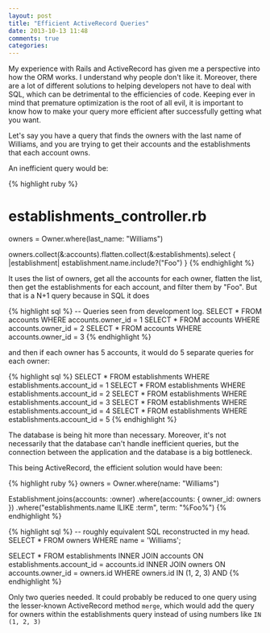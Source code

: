 ```yaml
---
layout: post
title: "Efficient ActiveRecord Queries"
date: 2013-10-13 11:48
comments: true
categories: 
---
```


My experience with Rails and ActiveRecord has given me a perspective into how
the ORM works.  I understand why people don't like it.  Moreover, there are a
lot of different solutions to helping developers not have to deal with SQL,
which can be detrimental to the efficiencies of code.  Keeping ever in mind that
premature optimization is the root of all evil, it is important to know how to
make your query more efficient after successfully getting what you want.

Let's say you have a query that finds the owners with the last name of Williams,
and you are trying to get their accounts and the establishments that each
account owns.

An inefficient query would be:

{% highlight ruby %}
# establishments_controller.rb
owners = Owner.where(last_name: "Williams")

owners.collect(&:accounts).flatten.collect(&:establishments).select {
|establishment| establishment.name.include?("Foo") }
{% endhighlight %}

It uses the list of owners, get all the accounts for each owner, flatten the
list, then get the establishments for each account, and filter them by "Foo".
But that is a N+1 query because in SQL it does

{% highlight sql %}
-- Queries seen from development log.
SELECT * FROM accounts WHERE accounts.owner_id = 1
SELECT * FROM accounts WHERE accounts.owner_id = 2
SELECT * FROM accounts WHERE accounts.owner_id = 3
{% endhighlight %}

and then if each owner has 5 accounts, it would do 5 separate queries for each
owner:

{% highlight sql %}
SELECT * FROM establishments WHERE establishments.account_id = 1
SELECT * FROM establishments WHERE establishments.account_id = 2
SELECT * FROM establishments WHERE establishments.account_id = 3
SELECT * FROM establishments WHERE establishments.account_id = 4
SELECT * FROM establishments WHERE establishments.account_id = 5
{% endhighlight %}

The database is being hit more than necessary.  Moreover, it's not necessarily
that the database can't handle inefficient queries, but the connection between
the application and the database is a big bottleneck.

This being ActiveRecord, the efficient solution would have been:

{% highlight ruby %}
owners = Owner.where(name: "Williams")

Establishment.joins(accounts: :owner)
  .where(accounts: { owner_id: owners })
  .where("establishments.name ILIKE :term", term: "%Foo%")
{% endhighlight %}

{% highlight sql %}
  -- roughly equivalent SQL reconstructed in my head.
SELECT * FROM owners WHERE name = 'Williams';

SELECT * FROM establishments
INNER JOIN accounts
ON establishments.account_id = accounts.id
INNER JOIN owners
ON accounts.owner_id = owners.id
WHERE owners.id IN (1, 2, 3) AND
{% endhighlight %}

Only two queries needed.  It could probably be reduced to one query
using the lesser-known ActiveRecord method `merge`, which would add the query
for owners within the establishments query instead of using numbers like
`IN (1, 2, 3)`

